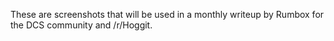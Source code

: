 These are screenshots that will be used in a monthly writeup by Rumbox for the DCS community and /r/Hoggit.